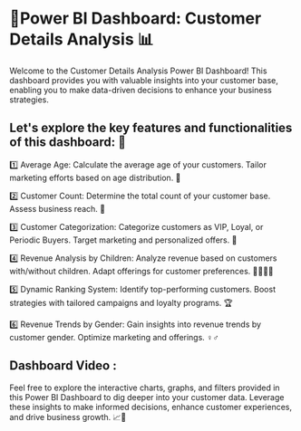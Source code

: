 # 📄Power BI Dashboard: Customer Details Analysis 📊
Welcome to the Customer Details Analysis Power BI Dashboard! This dashboard provides you with valuable insights into your customer base, enabling you to make data-driven decisions to enhance your business strategies.

## Let's explore the key features and functionalities of this dashboard: 🚀

1️⃣ Average Age: Calculate the average age of your customers. Tailor marketing efforts based on age distribution. 🎂

2️⃣ Customer Count: Determine the total count of your customer base. Assess business reach. 🙌

3️⃣ Customer Categorization: Categorize customers as VIP, Loyal, or Periodic Buyers. Target marketing and personalized offers. 🎯

4️⃣ Revenue Analysis by Children: Analyze revenue based on customers with/without children. Adapt offerings for customer preferences. 👨‍👩‍👧‍👦

5️⃣ Dynamic Ranking System: Identify top-performing customers. Boost strategies with tailored campaigns and loyalty programs. 🏆

6️⃣ Revenue Trends by Gender: Gain insights into revenue trends by customer gender. Optimize marketing and offerings. ♀️♂️

## Dashboard Video :

Feel free to explore the interactive charts, graphs, and filters provided in this Power BI Dashboard to dig deeper into your customer data. 
Leverage these insights to make informed decisions, enhance customer experiences, and drive business growth. 📈💼
